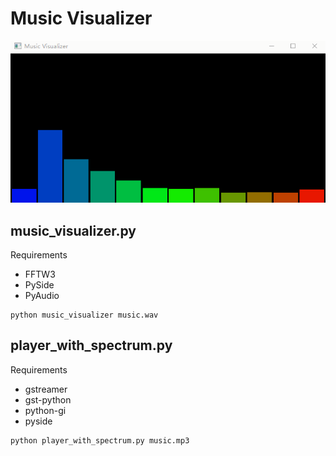 Music Visualizer
================

![](preview.gif)

## music_visualizer.py
Requirements

+ FFTW3
+ PySide
+ PyAudio


```
python music_visualizer music.wav
```

## player_with_spectrum.py
Requirements

+ gstreamer
+ gst-python
+ python-gi
+ pyside


```
python player_with_spectrum.py music.mp3
```
